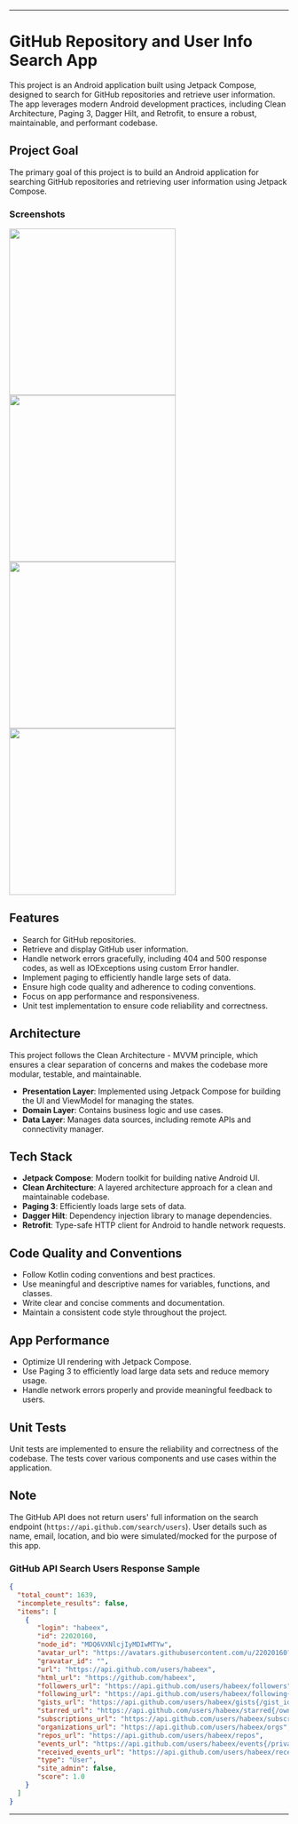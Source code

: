 
---

# GitHub Repository and User Info Search App

This project is an Android application built using Jetpack Compose, designed to search for GitHub repositories and retrieve user information. The app leverages modern Android development practices, including Clean Architecture, Paging 3, Dagger Hilt, and Retrofit, to ensure a robust, maintainable, and performant codebase.

## Project Goal

The primary goal of this project is to build an Android application for searching GitHub repositories and retrieving user information using Jetpack Compose.

### Screenshots
<img src="https://github.com/habeex/Github-Users-Repo/assets/22020160/27035e79-2e44-468b-9370-01f0c8a42b65" width="300px"/> <img src="https://github.com/habeex/Github-Users-Repo/assets/22020160/b85c5bcc-d4e1-4a24-9565-a0582a8a9f05" width="300px"/> <img src="https://github.com/habeex/Github-Users-Repo/assets/22020160/90f3f4c6-f738-4883-befb-6b5ea98ae4ec" width="300px"/> <img src="https://github.com/habeex/Github-Users-Repo/assets/22020160/1edde5e4-7963-4578-95f5-83687f882ace" width="300px"/> 



## Features

- Search for GitHub repositories.
- Retrieve and display GitHub user information.
- Handle network errors gracefully, including 404 and 500 response codes, as well as IOExceptions using custom Error handler.
- Implement paging to efficiently handle large sets of data.
- Ensure high code quality and adherence to coding conventions.
- Focus on app performance and responsiveness.
- Unit test implementation to ensure code reliability and correctness.

## Architecture

This project follows the Clean Architecture - MVVM principle, which ensures a clear separation of concerns and makes the codebase more modular, testable, and maintainable.

- **Presentation Layer**: Implemented using Jetpack Compose for building the UI and ViewModel for managing the states.
- **Domain Layer**: Contains business logic and use cases.
- **Data Layer**: Manages data sources, including remote APIs and connectivity manager.

## Tech Stack

- **Jetpack Compose**: Modern toolkit for building native Android UI.
- **Clean Architecture**: A layered architecture approach for a clean and maintainable codebase.
- **Paging 3**: Efficiently loads large sets of data.
- **Dagger Hilt**: Dependency injection library to manage dependencies.
- **Retrofit**: Type-safe HTTP client for Android to handle network requests.

## Code Quality and Conventions

- Follow Kotlin coding conventions and best practices.
- Use meaningful and descriptive names for variables, functions, and classes.
- Write clear and concise comments and documentation.
- Maintain a consistent code style throughout the project.

## App Performance

- Optimize UI rendering with Jetpack Compose.
- Use Paging 3 to efficiently load large data sets and reduce memory usage.
- Handle network errors properly and provide meaningful feedback to users.

## Unit Tests

Unit tests are implemented to ensure the reliability and correctness of the codebase. The tests cover various components and use cases within the application.

## Note

The GitHub API does not return users' full information on the search endpoint (`https://api.github.com/search/users`). User details such as name, email, location, and bio were simulated/mocked for the purpose of this app.

### GitHub API Search Users Response Sample
```json
{
  "total_count": 1639,
  "incomplete_results": false,
  "items": [
    {
       "login": "habeex",
       "id": 22020160,
       "node_id": "MDQ6VXNlcjIyMDIwMTYw",
       "avatar_url": "https://avatars.githubusercontent.com/u/22020160?v=4",
       "gravatar_id": "",
       "url": "https://api.github.com/users/habeex",
       "html_url": "https://github.com/habeex",
       "followers_url": "https://api.github.com/users/habeex/followers",
       "following_url": "https://api.github.com/users/habeex/following{/other_user}",
       "gists_url": "https://api.github.com/users/habeex/gists{/gist_id}",
       "starred_url": "https://api.github.com/users/habeex/starred{/owner}{/repo}",
       "subscriptions_url": "https://api.github.com/users/habeex/subscriptions",
       "organizations_url": "https://api.github.com/users/habeex/orgs",
       "repos_url": "https://api.github.com/users/habeex/repos",
       "events_url": "https://api.github.com/users/habeex/events{/privacy}",
       "received_events_url": "https://api.github.com/users/habeex/received_events",
       "type": "User",
       "site_admin": false,
       "score": 1.0
    }
  ]
}
```

---
